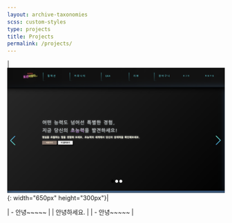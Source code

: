 ```yaml
---
layout: archive-taxonomies
scss: custom-styles
type: projects
title: Projects
permalink: /projects/
---
```


|![image](potion.png){: width="650px" height="300px"}|

| - 안녕~~~~~ |
| 안녕하세요. |
| - 안녕~~~~~ |